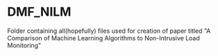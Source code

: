 # DMF_NILM
Folder containing all(hopefully) files used for creation of paper titled "A Comparison of Machine Learning Algorithms to Non-Intrusive Load Monitoring"
